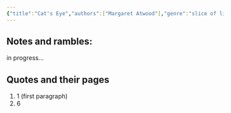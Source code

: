 ```yaml
---
{"title":"Cat's Eye","authors":["Margaret Atwood"],"genre":"slice of life","created":"2025-05-25T23:54:00","updated":"2025-05-25","tags":["notes"],"dg-publish":true,"dg-note-icon":"caterpillar","dg-path":"Reading/Notes and Highlights/Books/Cat's Eye.md","permalink":"/reading/notes-and-highlights/books/cat-s-eye/","dgPassFrontmatter":true,"noteIcon":"caterpillar"}
---
```


## Notes and rambles:
in progress...

## Quotes and their pages

1. 1 (first paragraph)
2. 6

